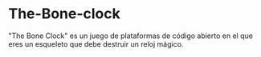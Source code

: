 # The-Bone-clock
"The Bone Clock" es un juego de plataformas de código abierto en el que eres un esqueleto que debe destruir un reloj mágico.

